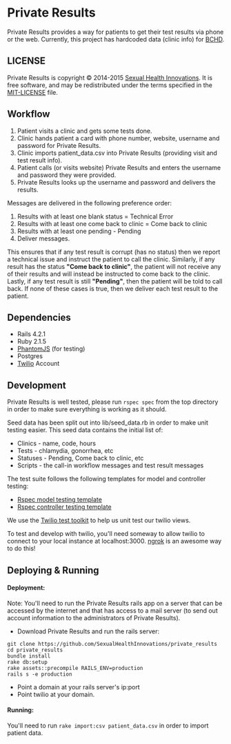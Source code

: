# Private Results
Private Results provides a way for patients to get their test results via phone or the web. Currently, this project has hardcoded data (clinic info) for [BCHD](http://health.baltimorecity.gov/).

## LICENSE
Private Results is copyright © 2014-2015 [Sexual Health Innovations](http://www.sexualhealthinnovations.org/). It is free software, and may be redistributed under the terms specified in the [MIT-LICENSE](MIT-LICENSE.md) file.

## Workflow
1. Patient visits a clinic and gets some tests done.
2. Clinic hands patient a card with phone number, website, username and password for Private Results.
3. Clinic imports patient_data.csv into Private Results (providing visit and test result info).
4. Patient calls (or visits website) Private Results and enters the username and password they were provided.
5. Private Results looks up the username and password and delivers the results.

Messages are delivered in the following preference order:
1. Results with at least one blank status = Technical Error
2. Results with at least one come back to clinic = Come back to clinic
3. Results with at least one pending - Pending
4. Deliver messages.

This ensures that if any test result is corrupt (has no status) then we report a technical issue and
instruct the patient to call the clinic. Similarly, if any result has the status **"Come back to clinic"**,
the patient will not receive any of their results and will instead be instructed to come back to the clinic.
Lastly, if any test result is still **"Pending"**, then the patient will be told to call back.
If none of these cases is true, then we deliver each test result to the patient.

## Dependencies
* Rails 4.2.1
* Ruby 2.1.5
* [PhantomJS](https://github.com/teampoltergeist/poltergeist#installing-phantomjs) (for testing)
* Postgres
* [Twilio](https://twilio.com/) Account


## Development
Private Results is well tested, please run `rspec spec` from the top directory in order to make sure everything is working as it should.

Seed data has been split out into lib/seed_data.rb in order to make unit testing easier. This seed data contains the initial list of:
* Clinics - name, code, hours
* Tests - chlamydia, gonorrhea, etc
* Statuses - Pending, Come back to clinic, etc
* Scripts - the call-in workflow messages and test result messages 

The test suite follows the following templates for model and controller testing:
* [Rspec model testing template](https://gist.github.com/kyletcarlson/6234923)
* [Rspec controller testing template](https://gist.github.com/eliotsykes/5b71277b0813fbc0df56)

We use the [Twilio test toolkit](https://www.twilio.com/blog/2012/10/twilio-test-toolkit.html) to help us unit test our twilio views.

To test and develop with twilio, you'll need someway to allow twilio to connect to your local instance at localhost:3000. 
[ngrok](https://ngrok.com/) is an awesome way to do this!


## Deploying & Running
#### Deployment:
Note: You'll need to run the Private Results rails app on a server that can be accessed by the internet and that has access to a mail server (to send out account information to the administrators of Private Results).

* Download Private Results and run the rails server:
```
git clone https://github.com/SexualHealthInnovations/private_results
cd private_results
bundle install
rake db:setup
rake assets::precompile RAILS_ENV=production
rails s -e production
```
* Point a domain at your rails server's ip:port
* Point twilio at your domain.

#### Running:
You'll need to run `rake import:csv patient_data.csv` in order to import patient data.
